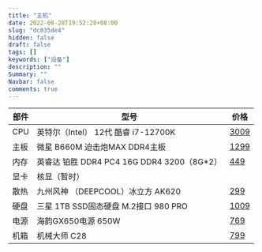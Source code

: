 ```yaml
---
title: "主机"
date: 2022-08-28T19:52:28+08:00
slug: "dc035de4"
hidden: false
draft: false
tags: []
keywords: ["设备"]
description: ""
Summary: ""
Navbar: false
comments: true
---
```




<!--more-->

| 部件 | 型号                                          | 价格                                           |
| ---- | --------------------------------------------- | ---------------------------------------------- |
| CPU  | 英特尔（Intel） 12代 酷睿 i7-12700K           | [3009](https://item.jd.com/100026922744.html)  |
| 主板 | 微星 B660M 迫击炮MAX DDR4主板                 | [1299](https://item.jd.com/100032201177.html)  |
| 内存 | 英睿达 铂胜  DDR4 PC4  16G DDR4 3200（8G\*2） | [449](https://item.jd.com/10026491616770.html) |
| 显卡 | 核显（暂时）                                  |                                                |
| 散热 | 九州风神 （DEEPCOOL）冰立方 AK620             | [299](https://item.jd.com/100029376820.html)   |
| 硬盘 | 三星 1TB SSD固态硬盘 M.2接口 980 PRO          | [1009](https://item.jd.com/100008757393.html)  |
| 电源 | 海韵GX650电源 650W                            | [769](https://item.jd.com/100004223053.html)   |
| 机箱 | 机械大师 C28                                  | [799](https://item.jd.com/10040958295981.html) |



